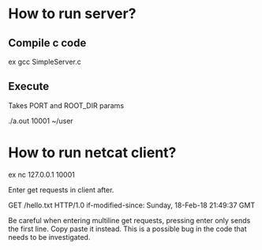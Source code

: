 # How to run server?

## Compile c code

ex gcc SimpleServer.c

## Execute

Takes PORT and ROOT_DIR params

./a.out 10001 ~/user

# How to run netcat client?

ex nc 127.0.0.1 10001

Enter get requests in client after.

GET /hello.txt HTTP/1.0
if-modified-since: Sunday, 18-Feb-18 21:49:37 GMT

Be careful when entering multiline get requests, pressing enter only sends the first line. Copy paste it instead.
This is a possible bug in the code that needs to be investigated.
